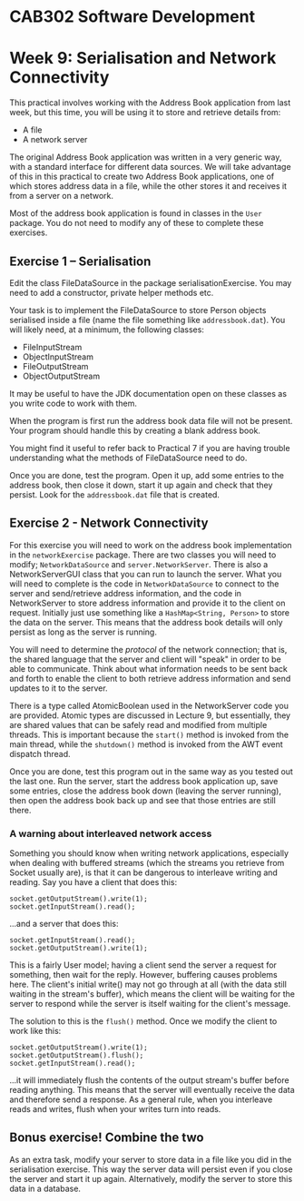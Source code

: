 CAB302 Software Development
===========================

# Week 9: Serialisation and Network Connectivity

This practical involves working with the Address Book application from last week, but this time, you will be using it to store and retrieve details from:
* A file
* A network server

The original Address Book application was written in a very generic way, with a standard interface for different data sources. We will take
advantage of this in this practical to create two Address Book applications, one of which stores address
data in a file, while the other stores it and receives it from a server on a network.

Most of the address book application is found in classes in the `User` package. You do not need to modify
any of these to complete these exercises.

## Exercise 1 – Serialisation

Edit the class FileDataSource in the package serialisationExercise. You may need to add a constructor, private helper methods etc.

Your task is to implement the FileDataSource to store Person objects serialised inside a file (name the file something like `addressbook.dat`). You will likely need, at a minimum, the following classes:
* FileInputStream
* ObjectInputStream
* FileOutputStream
* ObjectOutputStream

It may be useful to have the JDK documentation open on these classes as you write code to work with them.

When the program is first run the address book data file will not be present. Your program should handle this
by creating a blank address book.

You might find it useful to refer back to Practical 7 if you are having trouble understanding what the methods of
FileDataSource need to do.

Once you are done, test the program. Open it up, add some entries to the address book, then close it down, start it up
again and check that they persist. Look for the `addressbook.dat` file that is created.

## Exercise 2 - Network Connectivity

For this exercise you will need to work on the address book implementation in the `networkExercise` package.
There are two classes you will need to modify; `NetworkDataSource` and `server.NetworkServer`. There is
also a NetworkServerGUI class that you can run to launch the server. What you will need to complete is
the code in `NetworkDataSource` to connect to the server and send/retrieve address information, and the
code in NetworkServer to store address information and provide it to the client on request. Initially just
use something like a `HashMap<String, Person>` to store the data on the server. This means that the
address book details will only persist as long as the server is running.

You will need to determine the *protocol* of the network connection; that is, the shared language that
the server and client will "speak" in order to be able to communicate. Think about what information needs
to be sent back and forth to enable the client to both retrieve address information and send updates to it
to the server.

There is a type called AtomicBoolean used in the NetworkServer code you are provided. Atomic types are
discussed in Lecture 9, but essentially, they are shared values that can be safely read and modified from
multiple threads. This is important because the `start()` method is invoked from the main thread, while the
`shutdown()` method is invoked from the AWT event dispatch thread.

Once you are done, test this program out in the same way as you tested out the last one. Run the server,
start the address book application up, save some entries, close the address book down (leaving the server
running), then open the address book back up and see that those entries are still there.

### A warning about interleaved network access

Something you should know when writing network applications, especially when dealing with buffered streams
(which the streams you retrieve from Socket usually are), is that it can be dangerous to interleave
writing and reading. Say you have a client that does this:

    socket.getOutputStream().write(1);
    socket.getInputStream().read();

...and a server that does this:

    socket.getInputStream().read();
    socket.getOutputStream().write(1);

This is a fairly User model; having a client send the server a request for something, then wait for the
reply. However, buffering causes problems here. The client's initial write() may not go through at all
(with the data still waiting in the stream's buffer), which means the client will be waiting for the
server to respond while the server is itself waiting for the client's message.

The solution to this is the `flush()` method. Once we modify the client to work like this:

    socket.getOutputStream().write(1);
    socket.getOutputStream().flush();
    socket.getInputStream().read();

...it will immediately flush the contents of the output stream's buffer before reading anything. This
means that the server will eventually receive the data and therefore send a response. As a general rule,
when you interleave reads and writes, flush when your writes turn into reads.

## Bonus exercise! Combine the two

As an extra task, modify your server to store data in a file like you did in the serialisation exercise.
This way the server data will persist even if you close the server and start it up again. Alternatively,
modify the server to store this data in a database.
